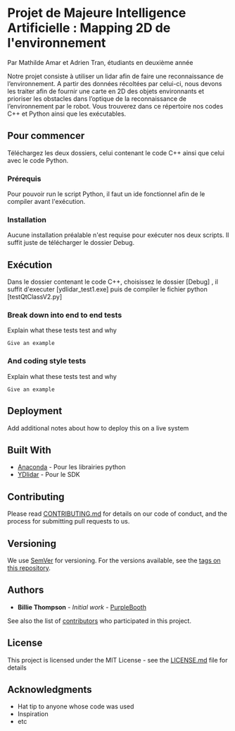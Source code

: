 # Projet de Majeure Intelligence Artificielle : Mapping 2D de l'environnement

Par Mathilde Amar et Adrien Tran, étudiants en deuxième année

Notre projet consiste à utiliser un lidar afin de faire une reconnaissance de l’environnement. A partir des données récoltées par celui-ci, nous devons les traiter afin de fournir une carte en 2D des objets environnants et prioriser les obstacles dans l’optique de la reconnaissance de l’environnement par le robot.
Vous trouverez dans ce répertoire nos codes C++ et Python ainsi que les exécutables.

## Pour commencer

Téléchargez les deux dossiers, celui contenant le code C++ ainsi que celui avec le code Python.

### Prérequis

Pour pouvoir run le script Python, il faut un ide fonctionnel afin de le compiler avant l'exécution.

### Installation

Aucune installation préalable n'est requise pour exécuter nos deux scripts. Il suffit juste de télécharger le dossier Debug.

## Exécution

Dans le dossier contenant le code C++, choisissez le dossier [Debug] , il suffit d'executer [ydlidar_test1.exe] puis de compiler le fichier python [testQtClassV2.py]

### Break down into end to end tests

Explain what these tests test and why

```
Give an example
```

### And coding style tests

Explain what these tests test and why

```
Give an example
```

## Deployment

Add additional notes about how to deploy this on a live system

## Built With

* [Anaconda](https://www.anaconda.com/distribution/) - Pour les librairies python
* [YDlidar](https://github.com/yangfuyuan/ydlidar_sdk) - Pour le SDK

## Contributing

Please read [CONTRIBUTING.md](https://gist.github.com/PurpleBooth/b24679402957c63ec426) for details on our code of conduct, and the process for submitting pull requests to us.

## Versioning

We use [SemVer](http://semver.org/) for versioning. For the versions available, see the [tags on this repository](https://github.com/your/project/tags). 

## Authors

* **Billie Thompson** - *Initial work* - [PurpleBooth](https://github.com/PurpleBooth)

See also the list of [contributors](https://github.com/your/project/contributors) who participated in this project.

## License

This project is licensed under the MIT License - see the [LICENSE.md](LICENSE.md) file for details

## Acknowledgments

* Hat tip to anyone whose code was used
* Inspiration
* etc
